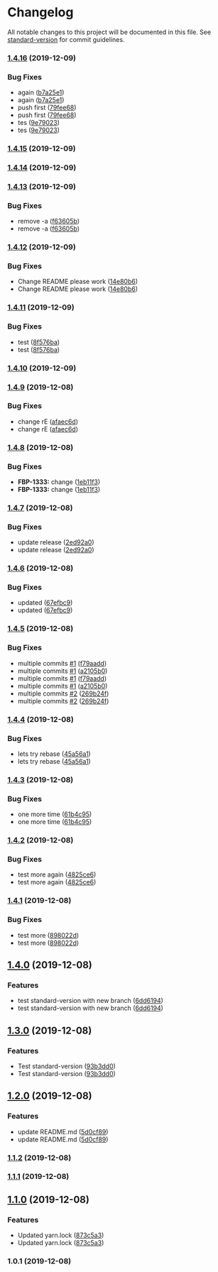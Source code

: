 # Changelog

All notable changes to this project will be documented in this file. See [standard-version](https://github.com/conventional-changelog/standard-version) for commit guidelines.

### [1.4.16](https://github.com/Lilmortal/game-recorder-ui/compare/v1.4.15...v1.4.16) (2019-12-09)


### Bug Fixes

* again ([b7a25e1](https://github.com/Lilmortal/game-recorder-ui/commit/b7a25e1c30205bc7570e3304b5299014e1c995cf))
* again ([b7a25e1](https://github.com/Lilmortal/game-recorder-ui/commit/b7a25e1c30205bc7570e3304b5299014e1c995cf))
* push first ([79fee68](https://github.com/Lilmortal/game-recorder-ui/commit/79fee68798d9327c1b02063be3bdb93805e7650d))
* push first ([79fee68](https://github.com/Lilmortal/game-recorder-ui/commit/79fee68798d9327c1b02063be3bdb93805e7650d))
* tes ([9e79023](https://github.com/Lilmortal/game-recorder-ui/commit/9e790233cde700c5677a77fa573a09629bebcfe1))
* tes ([9e79023](https://github.com/Lilmortal/game-recorder-ui/commit/9e790233cde700c5677a77fa573a09629bebcfe1))

### [1.4.15](https://github.com/Lilmortal/game-recorder-ui/compare/v1.4.14...v1.4.15) (2019-12-09)

### [1.4.14](https://github.com/Lilmortal/game-recorder-ui/compare/v1.4.13...v1.4.14) (2019-12-09)

### [1.4.13](https://github.com/Lilmortal/game-recorder-ui/compare/v1.4.12...v1.4.13) (2019-12-09)


### Bug Fixes

* remove -a ([f63605b](https://github.com/Lilmortal/game-recorder-ui/commit/f63605bf40f142cb9821e9e00d1028b6a72cb3da))
* remove -a ([f63605b](https://github.com/Lilmortal/game-recorder-ui/commit/f63605bf40f142cb9821e9e00d1028b6a72cb3da))

### [1.4.12](https://github.com/Lilmortal/game-recorder-ui/compare/v1.4.11...v1.4.12) (2019-12-09)


### Bug Fixes

* Change README please work ([14e80b6](https://github.com/Lilmortal/game-recorder-ui/commit/14e80b6fdbd91df969f2fedafb24cc20da65e6dd))
* Change README please work ([14e80b6](https://github.com/Lilmortal/game-recorder-ui/commit/14e80b6fdbd91df969f2fedafb24cc20da65e6dd))

### [1.4.11](https://github.com/Lilmortal/game-recorder-ui/compare/v1.4.10...v1.4.11) (2019-12-09)


### Bug Fixes

* test ([8f576ba](https://github.com/Lilmortal/game-recorder-ui/commit/8f576ba9083c6a0115a799aa53d5af5adbb88d56))
* test ([8f576ba](https://github.com/Lilmortal/game-recorder-ui/commit/8f576ba9083c6a0115a799aa53d5af5adbb88d56))

### [1.4.10](https://github.com/Lilmortal/game-recorder-ui/compare/v1.4.9...v1.4.10) (2019-12-09)

### [1.4.9](https://github.com/Lilmortal/game-recorder-ui/compare/v1.4.8...v1.4.9) (2019-12-08)


### Bug Fixes

* change rE ([afaec6d](https://github.com/Lilmortal/game-recorder-ui/commit/afaec6d7c54646d8cffff05433acceca2482721f))
* change rE ([afaec6d](https://github.com/Lilmortal/game-recorder-ui/commit/afaec6d7c54646d8cffff05433acceca2482721f))

### [1.4.8](https://github.com/Lilmortal/game-recorder-ui/compare/v1.4.7...v1.4.8) (2019-12-08)


### Bug Fixes

* **FBP-1333:** change ([1eb11f3](https://github.com/Lilmortal/game-recorder-ui/commit/1eb11f3972ab10a2f083b173641616258ec1d592))
* **FBP-1333:** change ([1eb11f3](https://github.com/Lilmortal/game-recorder-ui/commit/1eb11f3972ab10a2f083b173641616258ec1d592))

### [1.4.7](https://github.com/Lilmortal/game-recorder-ui/compare/v1.4.6...v1.4.7) (2019-12-08)


### Bug Fixes

* update release ([2ed92a0](https://github.com/Lilmortal/game-recorder-ui/commit/2ed92a066fc574f6f938ca114e8defd26e3a619a))
* update release ([2ed92a0](https://github.com/Lilmortal/game-recorder-ui/commit/2ed92a066fc574f6f938ca114e8defd26e3a619a))

### [1.4.6](https://github.com/Lilmortal/game-recorder-ui/compare/v1.4.5...v1.4.6) (2019-12-08)


### Bug Fixes

* updated ([67efbc9](https://github.com/Lilmortal/game-recorder-ui/commit/67efbc90da83dc7897fef1ae0826f1c40b3a4f55))
* updated ([67efbc9](https://github.com/Lilmortal/game-recorder-ui/commit/67efbc90da83dc7897fef1ae0826f1c40b3a4f55))

### [1.4.5](https://github.com/Lilmortal/game-recorder-ui/compare/v1.4.4...v1.4.5) (2019-12-08)


### Bug Fixes

* multiple commits [#1](https://github.com/Lilmortal/game-recorder-ui/issues/1) ([f79aadd](https://github.com/Lilmortal/game-recorder-ui/commit/f79aadd174add565e977127d9feb8c026c805f5b))
* multiple commits [#1](https://github.com/Lilmortal/game-recorder-ui/issues/1) ([a2105b0](https://github.com/Lilmortal/game-recorder-ui/commit/a2105b070f69a9a11818d6b8dab3dea2e113dbcb))
* multiple commits [#1](https://github.com/Lilmortal/game-recorder-ui/issues/1) ([f79aadd](https://github.com/Lilmortal/game-recorder-ui/commit/f79aadd174add565e977127d9feb8c026c805f5b))
* multiple commits [#1](https://github.com/Lilmortal/game-recorder-ui/issues/1) ([a2105b0](https://github.com/Lilmortal/game-recorder-ui/commit/a2105b070f69a9a11818d6b8dab3dea2e113dbcb))
* multiple commits [#2](https://github.com/Lilmortal/game-recorder-ui/issues/2) ([269b24f](https://github.com/Lilmortal/game-recorder-ui/commit/269b24f3bede706041cd93d4f211df184cfcfc7b))
* multiple commits [#2](https://github.com/Lilmortal/game-recorder-ui/issues/2) ([269b24f](https://github.com/Lilmortal/game-recorder-ui/commit/269b24f3bede706041cd93d4f211df184cfcfc7b))

### [1.4.4](https://github.com/Lilmortal/game-recorder-ui/compare/v1.4.3...v1.4.4) (2019-12-08)


### Bug Fixes

* lets try rebase ([45a56a1](https://github.com/Lilmortal/game-recorder-ui/commit/45a56a11f2b719abdce2ebadffde52fd402fe02b))
* lets try rebase ([45a56a1](https://github.com/Lilmortal/game-recorder-ui/commit/45a56a11f2b719abdce2ebadffde52fd402fe02b))

### [1.4.3](https://github.com/Lilmortal/game-recorder-ui/compare/v1.4.2...v1.4.3) (2019-12-08)


### Bug Fixes

* one more time ([61b4c95](https://github.com/Lilmortal/game-recorder-ui/commit/61b4c950b1ebc378e0f4b64526b7c66920854bf0))
* one more time ([61b4c95](https://github.com/Lilmortal/game-recorder-ui/commit/61b4c950b1ebc378e0f4b64526b7c66920854bf0))

### [1.4.2](https://github.com/Lilmortal/game-recorder-ui/compare/v1.4.1...v1.4.2) (2019-12-08)


### Bug Fixes

* test more again ([4825ce6](https://github.com/Lilmortal/game-recorder-ui/commit/4825ce678e68faa059769f486838b5cc23368939))
* test more again ([4825ce6](https://github.com/Lilmortal/game-recorder-ui/commit/4825ce678e68faa059769f486838b5cc23368939))

### [1.4.1](https://github.com/Lilmortal/game-recorder-ui/compare/v1.4.0...v1.4.1) (2019-12-08)


### Bug Fixes

* test more ([898022d](https://github.com/Lilmortal/game-recorder-ui/commit/898022d362cef568e6a64dfde67cdb14e7ca5254))
* test more ([898022d](https://github.com/Lilmortal/game-recorder-ui/commit/898022d362cef568e6a64dfde67cdb14e7ca5254))

## [1.4.0](https://github.com/Lilmortal/game-recorder-ui/compare/v1.3.0...v1.4.0) (2019-12-08)


### Features

* test standard-version with new branch ([6dd6194](https://github.com/Lilmortal/game-recorder-ui/commit/6dd6194b8c0d31b828b94e32e99560b78d09034a))
* test standard-version with new branch ([6dd6194](https://github.com/Lilmortal/game-recorder-ui/commit/6dd6194b8c0d31b828b94e32e99560b78d09034a))

## [1.3.0](https://github.com/Lilmortal/game-recorder-ui/compare/v1.2.0...v1.3.0) (2019-12-08)


### Features

* Test standard-version ([93b3dd0](https://github.com/Lilmortal/game-recorder-ui/commit/93b3dd0ad6a58d065ad76e18bab6e114209744fc))
* Test standard-version ([93b3dd0](https://github.com/Lilmortal/game-recorder-ui/commit/93b3dd0ad6a58d065ad76e18bab6e114209744fc))

## [1.2.0](https://github.com/Lilmortal/game-recorder-ui/compare/v1.1.2...v1.2.0) (2019-12-08)


### Features

* update README.md ([5d0cf89](https://github.com/Lilmortal/game-recorder-ui/commit/5d0cf8965c380ce34ece7b64fc5ea7b143eedf3e))
* update README.md ([5d0cf89](https://github.com/Lilmortal/game-recorder-ui/commit/5d0cf8965c380ce34ece7b64fc5ea7b143eedf3e))

### [1.1.2](https://github.com/Lilmortal/game-recorder-ui/compare/v1.1.1...v1.1.2) (2019-12-08)

### [1.1.1](https://github.com/Lilmortal/game-recorder-ui/compare/v1.1.0...v1.1.1) (2019-12-08)

## [1.1.0](https://github.com/Lilmortal/game-recorder-ui/compare/v1.0.1...v1.1.0) (2019-12-08)


### Features

* Updated yarn.lock ([873c5a3](https://github.com/Lilmortal/game-recorder-ui/commit/873c5a323ef765800151d502a0839451b73272f3))
* Updated yarn.lock ([873c5a3](https://github.com/Lilmortal/game-recorder-ui/commit/873c5a323ef765800151d502a0839451b73272f3))

### 1.0.1 (2019-12-08)
